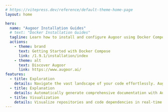 ```yaml
---
# https://vitepress.dev/reference/default-theme-home-page
layout: home

hero:
  name: "Augoor Installation Guides"
  # text: "Docker Installation Guides"
  tagline: Learn how to install and configure Augoor using Docker Compose
  actions:
    - theme: brand
      text: Getting Started with Docker Compose
      link: /1.9.1/installation/index
    - theme: alt
      text: Discover Augoor
      link: https://www.augoor.ai/
features:
  - title: Exploration
    details: Navigate the vast landscape of your code effortlessly. Augoor's exploration feature is like having Google for your codebase, enabling developers to search and locate key segments seamlessly
  - title: Explanation
    details: Automatically generate comprehensive documentation with Augoor. Our AI models decode and describe your code line-by-line, ensuring every developer, new or seasoned, understands its essence without deep diving in it.
  - title: Visualization
    details: Visualize repositories and code dependencies in real-time. Codemap offers a panoramic view of your code's health, complexity, and growth, like a dynamic city map for your software ecosystem.
---
```


